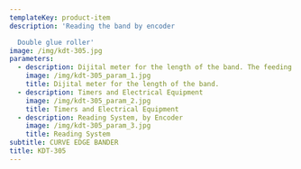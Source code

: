 ```yaml
---
templateKey: product-item
description: 'Reading the band by encoder

  Double glue roller'
image: /img/kdt-305.jpg
parameters:
  - description: Dijital meter for the length of the band. The feeding speed is adjusted by inverter.
    image: /img/kdt-305_param_1.jpg
    title: Dijital meter for the length of the band.
  - description: Timers and Electrical Equipment
    image: /img/kdt-305_param_2.jpg
    title: Timers and Electrical Equipment
  - description: Reading System, by Encoder
    image: /img/kdt-305_param_3.jpg
    title: Reading System
subtitle: CURVE EDGE BANDER
title: KDT-305
---
```

